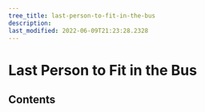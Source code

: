 ```yaml
---
tree_title: last-person-to-fit-in-the-bus
description: 
last_modified: 2022-06-09T21:23:28.2328
---
```


# Last Person to Fit in the Bus

## Contents
